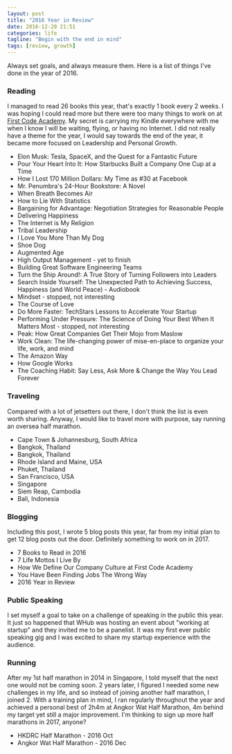 ```yaml
---
layout: post
title: "2016 Year in Review"
date: 2016-12-20 21:51
categories: life
tagline: "Begin with the end in mind"
tags: [review, growth]
---
```


Always set goals, and always measure them. Here is a list of things I've done in the year of 2016.

### Reading

I managed to read 26 books this year, that's exactly 1 book every 2 weeks. I was hoping I could read more but there were too many things to work on at <a href="http://firstcodeacademy.com" target="_blank">First Code Academy</a>. My secret is carrying my Kindle everywhere with me when I know I will be waiting, flying, or having no Internet. I did not really have a theme for the year, I would say towards the end of the year, it became more focused on Leadership and Personal Growth.

<ul>
	<li>Elon Musk: Tesla, SpaceX, and the Quest for a Fantastic Future</li>
	<li>Pour Your Heart Into It: How Starbucks Built a Company One Cup at a Time</li>
	<li>How I Lost 170 Million Dollars: My Time as #30 at Facebook</li>
	<li>Mr. Penumbra's 24-Hour Bookstore: A Novel</li>
	<li>When Breath Becomes Air</li>
	<li>How to Lie With Statistics</li>
	<li>Bargaining for Advantage: Negotiation Strategies for Reasonable People</li>
	<li>Delivering Happiness</li>
	<li>The Internet is My Religion</li>
	<li>Tribal Leadership</li>
	<li>I Love You More Than My Dog</li>
	<li>Shoe Dog</li>
	<li>Augmented Age</li>
	<li>High Output Management - yet to finish</li>
	<li>Building Great Software Engineering Teams</li>
	<li>Turn the Ship Around!: A True Story of Turning Followers into Leaders</li>
	<li>Search Inside Yourself: The Unexpected Path to Achieving Success, Happiness (and World Peace) - Audiobook</li>
	<li>Mindset - stopped, not interesting</li>
	<li>The Course of Love</li>
	<li>Do More Faster: TechStars Lessons to Accelerate Your Startup</li>
	<li>Performing Under Pressure: The Science of Doing Your Best When It Matters Most - stopped, not interesting</li>
	<li>Peak: How Great Companies Get Their Mojo from Maslow</li>
	<li>Work Clean: The life-changing power of mise-en-place to organize your life, work, and mind</li>
	<li>The Amazon Way</li>
	<li>How Google Works</li>
	<li>The Coaching Habit: Say Less, Ask More & Change the Way You Lead Forever</li>
</ul>


### Traveling

Compared with a lot of jetsetters out there, I don't think the list is even worth sharing. Anyway, I would like to travel more with purpose, say running an oversea half marathon.

<ul>
	<li>Cape Town & Johannesburg, South Africa</li>
	<li>Bangkok, Thailand</li>
	<li>Bangkok, Thailand</li>
	<li>Rhode Island and Maine, USA</li>
	<li>Phuket, Thailand</li>
	<li>San Francisco, USA</li>
	<li>Singapore</li>
	<li>Siem Reap, Cambodia</li>
	<li>Bali, Indonesia</li>
</ul>

### Blogging

Including this post, I wrote 5 blog posts this year, far from my initial plan to get 12 blog posts out the door. Definitely something to work on in 2017.

<ul>
	<li>7 Books to Read in 2016</li>
	<li>7 Life Mottos I Live By</li>
	<li>How We Define Our Company Culture at First Code Academy</li>
	<li>You Have Been Finding Jobs The Wrong Way</li>
	<li>2016 Year in Review</li>
</ul>

### Public Speaking

I set myself a goal to take on a challenge of speaking in the public this year. It just so happened that WHub was hosting an event about "working at startup" and they invited me to be a panelist. It was my first ever public speaking gig and I was excited to share my startup experience with the audience.

### Running

After my 1st half marathon in 2014 in Singapore, I told myself that the next one would not be coming soon. 2 years later, I figured I needed some new challenges in my life, and so instead of joining another half marathon, I joined 2. With a training plan in mind, I ran regularly throughout the year and achieved a personal best of 2h4m at Angkor Wat Half Marathon, 4m behind my target yet still a major improvement. I'm thinking to sign up more half marathons in 2017, anyone?

<ul>
	<li>HKDRC Half Marathon - 2016 Oct</li>
	<li>Angkor Wat Half Marathon - 2016 Dec</li>
</ul>

